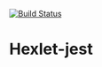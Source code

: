 [![Build Status](https://travis-ci.org/Andrey-Nechaev/hexlet-jest.svg?branch=master)](https://travis-ci.org/Andrey-Nechaev/hexlet-jest)
<h1>Hexlet-jest</h1>

